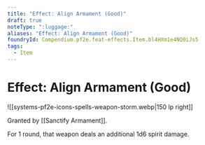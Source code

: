 ```yaml
---
title: "Effect: Align Armament (Good)"
draft: true
noteType: ":luggage:"
aliases: "Effect: Align Armament (Good)"
foundryId: Compendium.pf2e.feat-effects.Item.bl4HXm1e4NQ0iJs5
tags:
  - Item
---
```


# Effect: Align Armament (Good)
![[systems-pf2e-icons-spells-weapon-storm.webp|150 lp right]]

Granted by [[Sanctify Armament]].

For 1 round, that weapon deals an additional 1d6 spirit damage.

